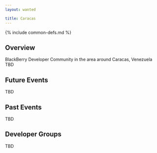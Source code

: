 ```yaml
---
layout: wanted

title: Caracas
---
```

{% include common-defs.md %}

## Overview

BlackBerry Developer Community in the area around Caracas, Venezuela
TBD

## Future Events

TBD

## Past Events

TBD

## Developer Groups

TBD


